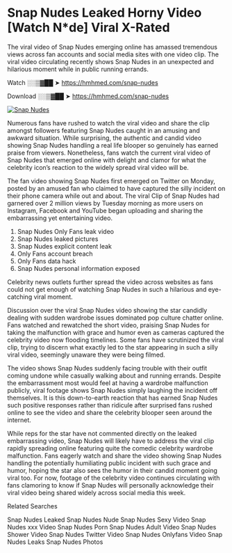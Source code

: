 ﻿# Snap Nudes Leaked Horny Video [Watch N*de] Viral X-Rated

The viral video of ﻿Snap Nudes emerging online has amassed tremendous views across fan accounts and social media sites with one video clip. The viral video circulating recently shows ﻿Snap Nudes in an unexpected and hilarious moment while in public running errands. 

Watch ░░▒▓██ ➤ https://hmhmed.com/snap-nudes

Download ░░▒▓██ ➤ https://hmhmed.com/snap-nudes

[![Snap Nudes](https://i.imgur.com/dJHk4Zq.gif)](https://hmhmed.com/snap-nudes)

Numerous fans have rushed to watch the viral video and share the clip amongst followers featuring ﻿Snap Nudes caught in an amusing and awkward situation. While surprising, the authentic and candid video showing ﻿Snap Nudes handling a real life blooper so genuinely has earned praise from viewers. Nonetheless, fans watch the current viral video of ﻿Snap Nudes that emerged online with delight and clamor for what the celebrity icon’s reaction to the widely spread viral video will be.

The fan video showing ﻿Snap Nudes first emerged on Twitter on Monday, posted by an amused fan who claimed to have captured the silly incident on their phone camera while out and about. The viral Clip of ﻿Snap Nudes had garnered over 2 million views by Tuesday morning as more users on Instagram, Facebook and YouTube began uploading and sharing the embarrassing yet entertaining video. 

1. ﻿Snap Nudes Only Fans leak video
2. ﻿Snap Nudes leaked pictures
3. ﻿Snap Nudes explicit content leak
4. Only Fans account breach
5. Only Fans data hack
6. ﻿Snap Nudes personal information exposed

Celebrity news outlets further spread the video across websites as fans could not get enough of watching ﻿Snap Nudes in such a hilarious and eye-catching viral moment. 

Discussion over the viral ﻿Snap Nudes video showing the star candidly dealing with sudden wardrobe issues dominated pop culture chatter online. Fans watched and rewatched the short video, praising ﻿Snap Nudes for taking the malfunction with grace and humor even as cameras captured the celebrity video now flooding timelines. Some fans have scrutinized the viral clip, trying to discern what exactly led to the star appearing in such a silly viral video, seemingly unaware they were being filmed.

The video shows ﻿Snap Nudes suddenly facing trouble with their outfit coming undone while casually walking about and running errands. Despite the embarrassment most would feel at having a wardrobe malfunction publicly, viral footage shows ﻿Snap Nudes simply laughing the incident off themselves. It is this down-to-earth reaction that has earned ﻿Snap Nudes such positive responses rather than ridicule after surprised fans rushed online to see the video and share the celebrity blooper seen around the internet.  

While reps for the star have not commented directly on the leaked embarrassing video, ﻿Snap Nudes will likely have to address the viral clip rapidly spreading online featuring quite the comedic celebrity wardrobe malfunction. Fans eagerly watch and share the video showing ﻿Snap Nudes handling the potentially humiliating public incident with such grace and humor, hoping the star also sees the humor in their candid moment going viral too. For now, footage of the celebrity video continues circulating with fans clamoring to know if ﻿Snap Nudes will personally acknowledge their viral video being shared widely across social media this week.

Related Searches

﻿Snap Nudes Leaked
﻿Snap Nudes Nude
﻿Snap Nudes Sexy Video
﻿Snap Nudes xxx Video
﻿Snap Nudes Porn
﻿Snap Nudes Adult Video
﻿Snap Nudes Shower Video
﻿Snap Nudes Twitter Video
﻿Snap Nudes Onlyfans Video
﻿Snap Nudes Leaks
﻿Snap Nudes Photos
